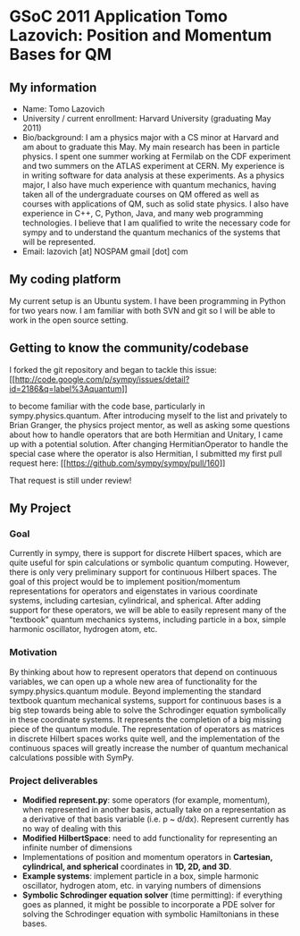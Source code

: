 GSoC 2011 Application Tomo Lazovich: Position and Momentum Bases for QM
==============================

## My information

* Name: Tomo Lazovich
* University / current enrollment: Harvard University (graduating May 2011)
* Bio/background: I am a physics major with a CS minor at Harvard and am about to graduate this May. My main research has been in particle physics. I spent one summer working at Fermilab on the CDF experiment and two summers on the ATLAS experiment at CERN. My experience is in writing software for data analysis at these experiments. As a physics major, I also have much experience with quantum mechanics, having taken all of the undergraduate courses on QM offered as well as courses with applications of QM, such as solid state physics. I also have experience in C++, C, Python, Java, and many web programming technologies. I believe that I am qualified to write the necessary code for sympy and to understand the quantum mechanics of the systems that will be represented. 
* Email: lazovich [at] NOSPAM gmail [dot] com
    
    
## My coding platform

My current setup is an Ubuntu system. I have been programming in Python for two years now. I am familiar with both SVN and git so I will be able to work in the open source setting. 

## Getting to know the community/codebase

I forked the git repository and began to tackle this issue: [[http://code.google.com/p/sympy/issues/detail?id=2186&q=label%3Aquantum]]

to become familiar with the code base, particularly in sympy.physics.quantum. After introducing myself to the list and privately to Brian Granger, the physics project mentor, as well as asking some questions about how to handle operators that are both Hermitian and Unitary, I came up with a potential solution. After changing HermitianOperator to handle the special case where the operator is also Hermitian, I submitted my first pull request here: [[https://github.com/sympy/sympy/pull/160]]

That request is still under review!

## My Project

### Goal

Currently in sympy, there is support for discrete Hilbert spaces, which are quite useful for spin calculations or symbolic quantum computing. However, there is only very preliminary support for continuous Hilbert spaces. The goal of this project would be to implement position/momentum representations for operators and eigenstates in various coordinate systems, including cartesian, cylindrical, and spherical. After adding support for these operators, we will be able to easily represent many of the "textbook" quantum mechanics systems, including particle in a box, simple harmonic oscillator, hydrogen atom, etc. 

### Motivation

By thinking about how to represent operators that depend on continuous variables, we can open up a whole new area of functionality for the sympy.physics.quantum module. Beyond implementing the standard textbook quantum mechanical systems, support for continuous bases is a big step towards being able to solve the Schrodinger equation symbolically in these coordinate systems. It represents the completion of a big missing piece of the quantum module. The representation of operators as matrices in discrete Hilbert spaces works quite well, and the implementation of the continuous spaces will greatly increase the number of quantum mechanical calculations possible with SymPy.

### Project deliverables
* **Modified represent.py**: some operators (for example, momentum), when represented in another basis, actually take on a representation as a derivative of that basis variable (i.e. p ~ d/dx). Represent currently has no way of dealing with this
* **Modified HilbertSpace**: need to add functionality for representing an infinite number of dimensions
* Implementations of position and momentum operators in **Cartesian, cylindrical, and spherical** coordinates in **1D, 2D, and 3D**. 
* **Example systems**: implement particle in a box, simple harmonic oscillator, hydrogen atom, etc. in varying numbers of dimensions
* **Symbolic Schrodinger equation solver** (time permitting): if everything goes as planned, it might be possible to incorporate a PDE solver for solving the Schrodinger equation with symbolic Hamiltonians in these bases.